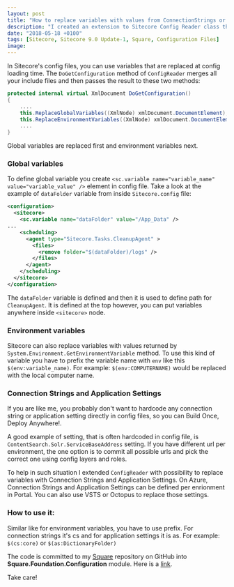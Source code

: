 ```yaml
---
layout: post
title: "How to replace variables with values from ConnectionStrings or ApplicationSettings in Sitecore config files"
description: "I created an extension to Sitecore Config Reader class that allows to replace variables with values form Connection Strings or Application Settings."
date: "2018-05-18 +0100"
tags: [Sitecore, Sitecore 9.0 Update-1, Square, Configuration Files]
image:
---
```

In Sitecore's config files, you can use variables that are replaced at config loading time. The `DoGetConfiguration` method of `ConfigReader` merges all your include files and then passes the result to these two methods:

``` cs
protected internal virtual XmlDocument DoGetConfiguration()
{
    ....
    this.ReplaceGlobalVariables((XmlNode) xmlDocument.DocumentElement);
    this.ReplaceEnvironmentVariables((XmlNode) xmlDocument.DocumentElement);
    ....
}
```

Global variables are replaced first and environment variables next.

### Global variables

To define global variable you create `<sc.variable name="variable_name" value="variable_value" />` element in config file. Take a look at the example of `dataFolder` variable from inside `Sitecore.config` file:

``` xml
<configuration>
  <sitecore>
    <sc.variable name="dataFolder" value="/App_Data" />
...
    <scheduling>
      <agent type="Sitecore.Tasks.CleanupAgent" >
        <files>
          <remove folder="$(dataFolder)/logs" />
        </files>
      </agent>
    </scheduling>
  </sitecore>
</configuration>
```

The `dataFolder` variable is defined and then it is used to define path for `CleanupAgent`. It is defined at the top however, you can put variables anywhere inside `<sitecore>` node.

### Environment variables

Sitecore can also replace variables with values returned by `System.Environment.GetEnvironmentVariable` method. To use this kind of variable you have to prefix the variable name with `env` like this `$(env:variable_name)`. For example: `$(env:COMPUTERNAME)` would be replaced with the local computer name.

### Connection Strings and Application Settings

If you are like me, you probably don't want to hardcode any connection string or application setting directly in config files, so you can Build Once, Deploy Anywhere!.

A good example of setting, that is often hardcoded in config file, is `ContentSearch.Solr.ServiceBaseAddress` setting. If you have different url per environment, the one option is to commit all possible urls and pick the correct one using config layers and roles.

To help in such situation I extended `ConfigReader` with possibility to replace variables with Connection Strings and Application Settings. On Azure, Connection Strings and Application Settings can be defined per enrionment in Portal. You can also use VSTS or Octopus to replace those settings.

### How to use it:

Similar like for environment variables, you have to use prefix. For connection strings it's cs and for application settings it is as. For example: `$(cs:core)` or `$(as:DictionaryFolder)`

The code is committed to my [Square](https://github.com/bartlomiejmucha/Square) repository on GitHub into **Square.Foundation.Configuration** module. Here is a [link](https://github.com/bartlomiejmucha/Square/tree/master/src/Foundation/Configuration/code).

Take care!